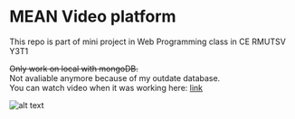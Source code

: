 # MEAN Video platform
This repo is part of mini project in Web Programming class in CE RMUTSV Y3T1

~~Only work on local with mongoDB.~~\
Not avaliable anymore because of my outdate database.\
You can watch video when it was working here: [link](https://drive.google.com/file/d/1IO5YCmWeStAAH2Y1Asr7w_W6medVn2Yf/view)

![alt text](https://github.com/pnvttk/mean-vdo/blob/main/pv.png?raw=true)
